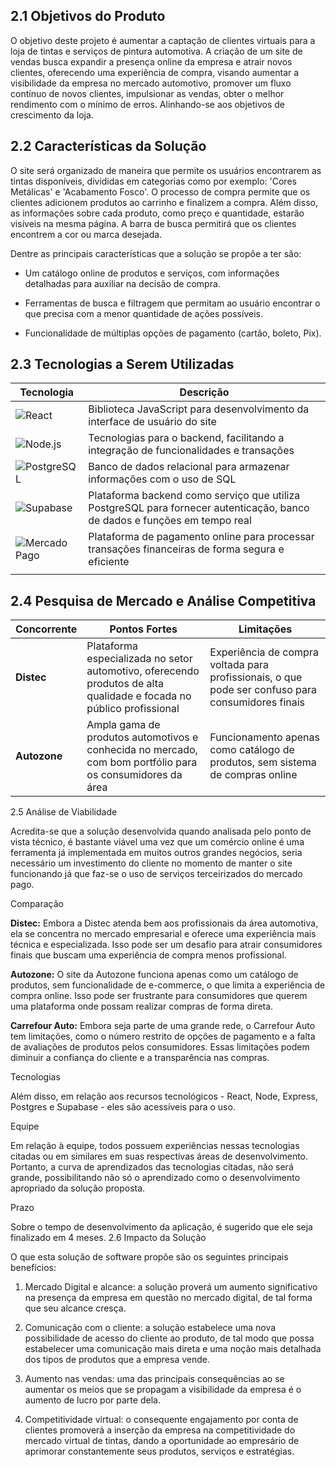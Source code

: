 ## 2.1 Objetivos do Produto

O objetivo deste projeto é aumentar a captação de clientes virtuais para a loja de tintas e serviços de pintura automotiva. A criação de um site de vendas busca expandir a presença online da empresa e atrair novos clientes, oferecendo uma experiência de compra, visando aumentar a visibilidade da empresa no mercado automotivo, promover um fluxo contínuo de novos clientes, impulsionar as vendas, obter o melhor rendimento com o mínimo de erros. Alinhando-se aos objetivos de crescimento da loja.

## 2.2 Características da Solução

O site será organizado de maneira que permite os usuários encontrarem as tintas disponíveis, divididas em categorias como por exemplo: 'Cores Metálicas' e 'Acabamento Fosco'. O processo de compra permite que os clientes adicionem produtos ao carrinho e finalizem a compra. Além disso, as informações sobre cada produto, como preço e quantidade, estarão visíveis na mesma página. A barra de busca permitirá que os clientes encontrem a cor ou marca desejada.

Dentre as principais características que a solução se propõe a ter são:

- Um catálogo online de produtos e serviços, com informações detalhadas para auxiliar na decisão de compra.
    
- Ferramentas de busca e filtragem que permitam ao usuário encontrar o que precisa com a menor quantidade de ações possíveis.
    
- Funcionalidade de múltiplas opções de pagamento (cartão, boleto, Pix).
  
## 2.3 Tecnologias a Serem Utilizadas

| Tecnologia                       | Descrição                                                                                                                                                           |
|-----------------------------------|---------------------------------------------------------------------------------------------------------------------------------------------------------------------|
| ![React](https://img.shields.io/badge/React-%2320232a.svg?style=flat&logo=react&logoColor=%2361DAFB) | Biblioteca JavaScript para desenvolvimento da interface de usuário do site                                                                                       |
| ![Node.js](https://img.shields.io/badge/Node.js-%23339933.svg?style=flat&logo=node.js&logoColor=%23ffffff) | Tecnologias para o backend, facilitando a integração de funcionalidades e transações                                                                               |
| ![PostgreSQL](https://img.shields.io/badge/PostgreSQL-%23316192.svg?style=flat&logo=postgresql&logoColor=%23ffffff) | Banco de dados relacional para armazenar informações com o uso de SQL                                                                                             |
| ![Supabase](https://img.shields.io/badge/Supabase-%234A7BEE.svg?style=flat&logo=supabase&logoColor=%23ffffff) | Plataforma backend como serviço que utiliza PostgreSQL para fornecer autenticação, banco de dados e funções em tempo real                                          |
| ![Mercado Pago](https://img.shields.io/badge/Mercado_Pago-%23416C7C.svg?style=flat&logo=mercadopago&logoColor=%23ffffff) | Plataforma de pagamento online para processar transações financeiras de forma segura e eficiente     
                                                             |

## 2.4 Pesquisa de Mercado e Análise Competitiva

| Concorrente                      | Pontos Fortes                                                                                                                                                       | Limitações                                                                                                                                                        |
|-----------------------------------|---------------------------------------------------------------------------------------------------------------------------------------------------------------------|-------------------------------------------------------------------------------------------------------------------------------------------------------------------|
| **Distec**                        | Plataforma especializada no setor automotivo, oferecendo produtos de alta qualidade e focada no público profissional                                               | Experiência de compra voltada para profissionais, o que pode ser confuso para consumidores finais                                                               |
| **Autozone**                      | Ampla gama de produtos automotivos e conhecida no mercado, com bom portfólio para os consumidores da área                                                           | Funcionamento apenas como catálogo de produtos, sem sistema de compras online                                                                                  |

2.5 Análise de Viabilidade

Acredita-se que a solução desenvolvida quando analisada pelo ponto de vista técnico, é bastante viável uma vez que um comércio online é uma ferramenta já implementada em muitos outros grandes negócios, seria necessário um investimento do cliente no momento de manter o site funcionando já que faz-se o uso de serviços terceirizados do mercado pago. 

Comparação

**Distec:** Embora a Distec atenda bem aos profissionais da área automotiva, ela se concentra no mercado empresarial e oferece uma experiência mais técnica e especializada. Isso pode ser um desafio para atrair consumidores finais que buscam uma experiência de compra menos profissional.

**Autozone:** O site da Autozone funciona apenas como um catálogo de produtos, sem funcionalidade de e-commerce, o que limita a experiência de compra online. Isso pode ser frustrante para consumidores que querem uma plataforma onde possam realizar compras de forma direta.

**Carrefour Auto:** Embora seja parte de uma grande rede, o Carrefour Auto tem limitações, como o número restrito de opções de pagamento e a falta de avaliações de produtos pelos consumidores. Essas limitações podem diminuir a confiança do cliente e a transparência nas compras.

Tecnologias

Além disso, em relação aos recursos tecnológicos - React, Node, Express, Postgres e Supabase - eles são acessíveis para o uso.

Equipe

Em relação à equipe, todos possuem experiências nessas tecnologias citadas ou em similares em suas respectivas áreas de desenvolvimento. Portanto, a curva de aprendizados das tecnologias citadas, não será grande, possibilitando não só o aprendizado como o desenvolvimento apropriado da solução proposta.

Prazo

Sobre o tempo de desenvolvimento da aplicação, é sugerido que ele seja finalizado em 4 meses.
2.6 Impacto da Solução

O que esta solução de software propõe são os seguintes principais benefícios:

1. Mercado Digital e alcance: a solução proverá um aumento significativo na presença da empresa em questão no mercado digital, de tal forma que seu alcance cresça.
    
2. Comunicação com o cliente: a solução estabelece uma nova possibilidade de acesso do cliente ao produto, de tal modo que possa estabelecer uma comunicação mais direta e uma noção mais detalhada dos tipos de produtos que a empresa vende.
    
3. Aumento nas vendas: uma das principais consequências ao se aumentar os meios que se propagam a visibilidade da empresa é o aumento de lucro por parte dela.
    
4. Competitividade virtual: o consequente engajamento por conta de clientes promoverá a inserção da empresa na competitividade do mercado virtual de tintas, dando a oportunidade ao empresário de aprimorar constantemente seus produtos, serviços e estratégias.